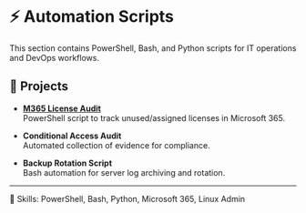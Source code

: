 # ⚡ Automation Scripts

This section contains PowerShell, Bash, and Python scripts for IT operations and DevOps workflows.

## 🔹 Projects
- **[M365 License Audit](./M365_License_Audit.ps1)**   
  PowerShell script to track unused/assigned licenses in Microsoft 365.

- **Conditional Access Audit**  
  Automated collection of evidence for compliance.

- **Backup Rotation Script**  
  Bash automation for server log archiving and rotation.

---

📌 Skills: PowerShell, Bash, Python, Microsoft 365, Linux Admin
